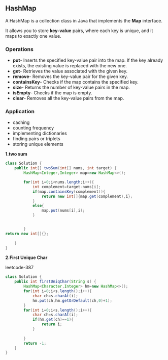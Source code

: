 ## HashMap

A HashMap is a collection class in Java that implements the **Map** interface.

It allows you to store **key-value** pairs, where each key is unique, and it maps to exactly one value.

### Operations

- **put**- Inserts the specified key-value pair into the map. If the key already exists, the existing value is replaced with the new one.
- **get**- Retrieves the value associated with the given key.
- **remove**- Removes the key-value pair for the given key.
- **containsKey**- Checks if the map contains the specified key.
- **size**- Returns the number of key-value pairs in the map.
- **isEmpty**- Checks if the map is empty.
- **clear**- Removes all the key-value pairs from the map.

### Application

- caching
- counting frequency
- implementing dictionaries
- finding pairs or triplets
- storing unique elements

**1.two sum**

```java
class Solution {
    public int[] twoSum(int[] nums, int target) {
        HashMap<Integer,Integer> map=new HashMap<>();

        for(int i=0;i<nums.length;i++){
            int complement=target-nums[i];
            if(map.containsKey(complement)){
                return new int[]{map.get(complement),i};
            }
            else{
                map.put(nums[i],i);
            }


        }
return new int[]{};
        
    }
}
```

**2.First Unique Char**

leetcode-387

```java
class Solution {
    public int firstUniqChar(String s) {
        HashMap<Character,Integer> hm=new HashMap<>();
        for(int i=0;i<s.length();i++){
            char ch=s.charAt(i);
            hm.put(ch,hm.getOrDefault(ch,0)+1);
        }
        for(int i=0;i<s.length();i++){
            char ch=s.charAt(i);
            if(hm.get(ch)==1){
                return i;
            }
           
        }
        return -1;
    }
}
```
